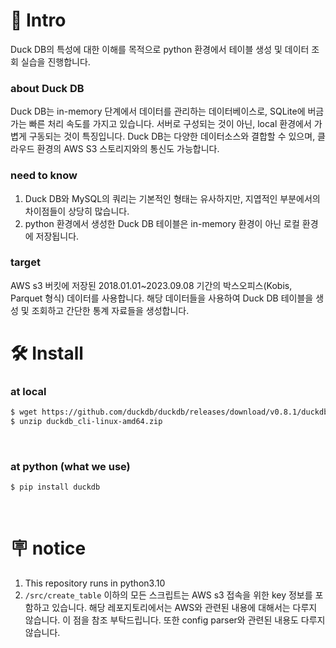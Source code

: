 # 🔬 Intro
Duck DB의 특성에 대한 이해를 목적으로 python 환경에서 테이블 생성 및 데이터 조회 실습을 진행합니다.<br>

### about Duck DB 
Duck DB는 in-memory 단계에서 데이터를 관리하는 데이터베이스로, SQLite에 버금가는 빠른 처리 속도를 가지고 있습니다.
서버로 구성되는 것이 아닌, local 환경에서 가볍게 구동되는 것이 특징입니다.
Duck DB는 다양한 데이터소스와 결합할 수 있으며, 클라우드 환경의 AWS S3 스토리지와의 통신도 가능합니다.<br>

### need to know
1. Duck DB와 MySQL의 쿼리는 기본적인 형태는 유사하지만, 지엽적인 부분에서의 차이점들이 상당히 많습니다.
2. python 환경에서 생성한 Duck DB 테이블은 in-memory 환경이 아닌 로컬 환경에 저장됩니다.<br>

### target
AWS s3 버킷에 저장된 2018.01.01~2023.09.08 기간의 박스오피스(Kobis, Parquet 형식) 데이터를 사용합니다.
해당 데이터들을 사용하여 Duck DB 테이블을 생성 및 조회하고 간단한 통계 자료들을 생성합니다.<br>

# 🛠️ Install
### at local
``` bash
$ wget https://github.com/duckdb/duckdb/releases/download/v0.8.1/duckdb_cli-linux-amd64.zip
$ unzip duckdb_cli-linux-amd64.zip
```
<br>

### at python (what we use)
``` bash
$ pip install duckdb
```
<br>

# 🪧 notice
1. This repository runs in python3.10
2. `/src/create_table` 이하의 모든 스크립트는 AWS s3 접속을 위한 key 정보를 포함하고 있습니다.
해당 레포지토리에서는 AWS와 관련된 내용에 대해서는 다루지 않습니다. 이 점을 참조 부탁드립니다.
또한 config parser와 관련된 내용도 다루지 않습니다.